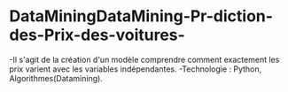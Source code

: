 # DataMiningDataMining-Pr-diction-des-Prix-des-voitures-
-Il s'agit de la création d'un modèle comprendre comment exactement les prix varient avec les variables indépendantes. -Technologie : Python, Algorithmes(Datamining).
